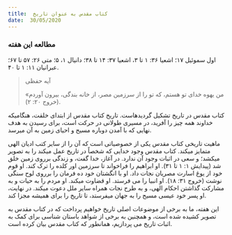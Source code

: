 ```yaml
---
title:  کتاب مقدس به عنوان تاریخ
date:  30/05/2020
---
```


### مطالعه این هفته
اول سموئیل ۱۷؛ اشعیا ۳۶: ۱ تا ۳، اشعیا ۳۷: ۱۴ تا ۳۸؛ دانیال ۱، ۵؛ متی ۲۶: ۵۷ تا ۶۷؛ عبرانیان ۱۱: ۱ تا ۴۰.

> <p>آیه حفظی</p>
> «من یهوه خدای تو هستم، که تو را از سرزمین مصر، از خانه بندگی، بیرون آوردم  (خروج ۲۰: ۲).

کتاب مقدس در تاریخ تشکیل گردیدهاست. تاریخ کتاب مقدس از ابتدای خلقت، هنگامیکه خداوند همه چیز را آفرید، در مسیری طولانی در حرکت است، برای رسیدن به هدف نهایی که با آمدن دوباره مسیح و احیای زمین به آن میرسد.

ماهیت تاریخی کتاب مقدس یکی از خصوصیاتی است که آن را از سایر کتب ادیان الهی متمایز میکند. کتاب مقدس وجود خدایی که شخصاً در تاریخ عمل میکند را به تصویر میکشد؛ و سعی در اثبات وجود آن ندارد. در آغاز، خدا گفت، و زندگی برروی زمین خلق شد (پیدایش ۱: ۱ تا ۳۱). او ابراهیم را فراخواند تا سرزمین اور کلده را ترک کند. او قوم خود از یوغ اسارت مصریان نجات داد. او با انگشتان خود ده فرمان را برروی لوح سنگی نوشت (خروج ۳۱: ۱۸). او انبیا را می فرستد. او قضاوت میکند. او مردم را به حیات و به مشارکت گذاشتن احکام الهی، و به طرح نجات همراه سایر ملل دعوت میکند. در نهایت، او پسر خود عیسی مسیح را به جهان میفرستد، تا تاریخ را برای همیشه مجزا کند.

این هفته، ما به برخی از موضوعات اصلی تاریخ خواهیم پرداخت که در کتاب مقدس به تصویر کشیده شده است، و همچنین به برخی از شواهد باستان شناسی برای کمک به اثبات تاریخ می پردازیم، همانطور که کتاب مقدس بیان کرده است.
